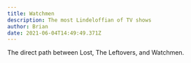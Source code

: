 ```yaml
---
title: Watchmen
description: The most Lindeloffian of TV shows
author: Brian
date: 2021-06-04T14:49:49.371Z
---
```

The direct path between Lost, The Leftovers, and Watchmen.